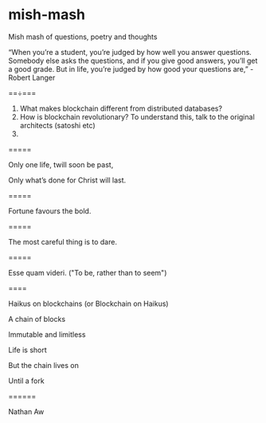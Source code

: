 # mish-mash
Mish mash of questions, poetry and thoughts

“When you’re a student, you’re judged by how well you answer questions. Somebody else asks the questions, and if you give good answers, you’ll get a good grade. But in life, you’re judged by how good your questions are,” -Robert Langer 

==÷===

1. What makes blockchain different from distributed databases?
2. How is blockchain revolutionary? To understand this, talk to the original architects (satoshi etc)
3. 

=====

Only one life, twill soon be past,

Only what’s done for Christ will last.

=====

Fortune favours the bold.

=====

The most careful thing is to dare. 

=====

Esse quam videri. ("To be, rather than to seem")

====

Haikus on blockchains (or Blockchain on Haikus)



A chain of blocks

Immutable and limitless

Life is short

But the chain lives on 

Until a fork

======


Nathan Aw


